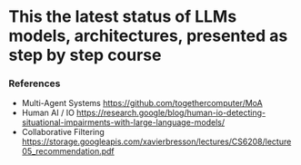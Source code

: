 # This the latest status of LLMs models, architectures, presented as step by step course


### References
- Multi-Agent Systems https://github.com/togethercomputer/MoA
- Human AI / IO https://research.google/blog/human-io-detecting-situational-impairments-with-large-language-models/
- Collaborative Filtering https://storage.googleapis.com/xavierbresson/lectures/CS6208/lecture05_recommendation.pdf
